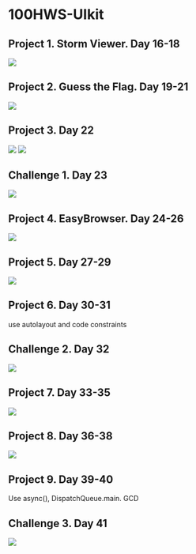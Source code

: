 # 100HWS-UIkit

## Project 1. Storm Viewer. Day 16-18
![](Project1/images/project1.gif)

## Project 2. Guess the Flag. Day 19-21
![](GuessTheFlag/images/Simulator%20Screen%20Recording%20-%20iPhone%2012%20-%202021-06-15%20at%2017.11.34.gif)

## Project 3. Day 22
![](Project%203/Project%203/images/proj3.2.gif)
![](Project%203/Project%203/images/proj3.gif)

## Challenge 1. Day 23
![](Challange%201/images/chal1.gif)

## Project 4. EasyBrowser. Day 24-26
![](EasyBrowser/images/proj4.gif)

## Project 5. Day 27-29
![](Project5/images/Simulator%20Screen%20Recording%20-%20iPhone%2012%20-%202021-07-01%20at%2022.03.58.gif)

## Project 6. Day 30-31
use autolayout and code constraints

## Challenge 2. Day 32
![](Challange2/images/chal2.gif)

## Project 7. Day 33-35
![](Project%207/images/proj7.gif)

## Project 8. Day 36-38
![](Project%208/images/proj8.gif)

## Project 9. Day 39-40
Use async(), DispatchQueue.main. GCD

## Challenge 3. Day 41
![](Challange%203/images/chal3.gif)
